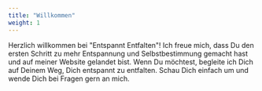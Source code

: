 ```yaml
---
title: "Willkommen"
weight: 1
---
```


Herzlich willkommen bei "Entspannt Entfalten"! Ich freue mich, dass Du den ersten Schritt zu mehr Entspannung und Selbstbestimmung gemacht hast und auf meiner Website gelandet bist.
Wenn Du möchtest, begleite ich Dich auf Deinem Weg, Dich entspannt zu entfalten. Schau Dich einfach um und wende Dich bei Fragen gern an mich. 
